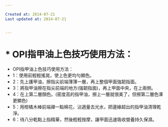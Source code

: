 ```yaml
---

Created at: 2014-07-21
Last updated at: 2014-07-21


---
```


# * OPI指甲油上色技巧使用方法：


* OPI指甲油上色技巧使用方法：
* 1：使用前輕輕搖晃，使上色更均勻顯色。
* 2：先上護甲油，擦指尖前端薄薄一層，再上整個甲面強韌指面。
* 3：將指甲油擦在指尖前端的地方(強韌指面)，再上甲面中央，在上兩側。
* 4：在上第二層顏色。(密度高的指甲油，擦上一層就很美了，但擦第二層色澤更顯色)
* 5：用柑橘木棒前端禪一點棉花，沾適量去光水，把邊緣超出的指甲油清理乾淨。
* 6：待八分乾點上指精華，然後輕輕按摩，讓甲面迅速吸收營養持久保濕。

